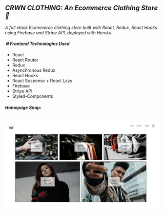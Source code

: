 ## ***CRWN CLOTHING: An Ecommerce Clothing Store 👕***

*A full stack Ecommerce clothing store built with React, Redux, React Hooks using Firebase and Stripe API, deployed with Heroku.*

#### ***⚙️ Frontend Technologies Used***
- React
- React Router
- Redux
- Asynchronous Redux
- React Hooks
- React Suspense + React Lazy
- Firebase
- Stripe API
- Styled-Components

##### ***Homepage Snap:***

<h1 align="center">
	<img alt="Final Homepage" src="https://github.com/francianepovoa/crwn-clothing/blob/master/img/Home.png"/>
</h1>
